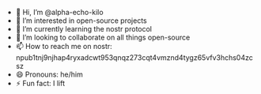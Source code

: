 - 👋 Hi, I’m @alpha-echo-kilo
- 👀 I’m interested in open-source projects
- 🌱 I’m currently learning the nostr protocol
- 💞️ I’m looking to collaborate on all things open-source
- 📫 How to reach me on nostr: npub1tnj9njhap4ryxadcwt953qnqz273cqt4vmznd4tygz65vfv3hchs04zcsz
- 😄 Pronouns: he/him
- ⚡ Fun fact: I lift

<!---
alpha-echo-kilo/alpha-echo-kilo is a ✨ special ✨ repository because its `README.md` (this file) appears on your GitHub profile.
You can click the Preview link to take a look at your changes.
--->
